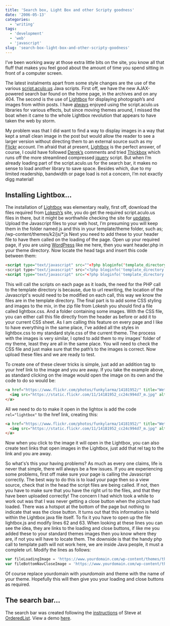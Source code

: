 ```yaml
---
title: 'Search box, Light Box and other Scripty goodness'
date: '2006-05-13'
categories:
  - 'writing'
tags:
  - 'development'
  - 'web'
  - 'javascript'
slug: 'search-box-light-box-and-other-scripty-goodness'
---
```


I’ve been working away at those extra little bits on the site, you know all that fluff that makes you feel good about the amount of time you spend sitting in front of a computer screen.

The latest instalments apart from some style changes are the use of the various [script.aculo.us](https://script.aculo.us/) Java scripts. First off, we have the new AJAX-powered search bar found on the home page, in the archives and on any 404. The second is the use of [Lightbox](https://www.huddletogether.com/projects/lightbox2/) for displaying photograph’s and images from within posts.
I have [always](https://adamchamberlin.info/2005/11/ajaxy-sidebar-menu-options/) enjoyed using the script.aculo.us libraries for various effects, but since moving themes around, I missed the boat when it came to the whole Lightbox revolution that appears to have taken the web by storm.

My problem was that I did want to find a way to display images in a way that kept a small clean image in the post but would allow the reader to see a larger version without directing them to an external source such as my [Flickr](https://www.flickr.com/photos/funkylarma/) account. I’m afraid that at present, [Lightbox](https://www.huddletogether.com/projects/lightbox2/) is the perfect answer, of course, I could have followed [Derek’s](https://5thirtyone.com/archives/233) comments and tried [Thickbox](https://codylindley.com/) which runs off the more streamlined compressed [jquery](https://jquery.com/) script. But when I’m already loading part of the script.aculo.us for the search bar, it makes no sense to load another library to save space. Besides which, due to my limited readership, bandwidth or page load is not a concern, I’m not exactly digg material!

## Installing Lightbox…

 <!-- [![Wet dog][image-1]][9] -->

The installation of [Lightbox](https://www.huddletogether.com/projects/lightbox2/) was elementary really, first off, download the files required from [Lokesh’s](https://www.huddletogether.com/) site, you do get the required script.aculo.us files in there, but it might be worthwhile checking the site for [updates](https://script.aculo.us/downloads).
Upload the Javascript files to your web host, I’m presuming you will keep them in the folder named js and this in your template/theme folder, such as; /wp-content/themes/k2/js/\*.js
Next you need to add these to your header file to have them called on the loading of the page. Open up your required page, if you are using [WordPress](https://www.wordpress.org) like me here, then you want header.php in your theme directory. Now locate the head tags and insert this code between them:

```html
<script type="text/javascript" src=""<?php bloginfo('template_directory'); ?>/js/prototype.js"></script>
<script type="text/javascript" src="<?php bloginfo('template_directory'); ?>/js/scriptaculous.js?load=effects"></script>
<script type="text/javascript" src="<?php bloginfo('template_directory'); ?>/js/lightbox.js"></script>
```

This will call the scripts on each page as it loads, the need for the PHP call to the template directory is because, due to url rewriting, the location of the Javascript's would need to be modified on each call, this way we know the files are in the template directory.
The final part is to add some CSS styling and images to the mix, in the zip file from Lokesh you should find a file called lightbox.css. And a folder containing some images.
With the CSS file, you can either call this file directly from the header as before or add it to your current CSS sheet. As I am calling this feature on every page and I like to have everything in the same place, I’ve added all the styles in lightbox.css to my standard style.css of the current theme.
The process with the images is very similar, I opted to add them to my images' folder of my theme, least they are all in the same place. You will need to check the CSS file and just make sure that the path’s to the images is correct. Now upload these files and we are ready to test.

To create one of these clever tricks is simple, just add an addition tag to your href link to the image and you are away. If you take the example above, as standard clicking on the image would open the image on its own and the code to do so would be:

```html
<a href="https://www.flickr.com/photos/funkylarma/14181952/" title="Wet Dog">
  <img src="https://static.flickr.com/11/14181952_cc24c994d7_m.jpg" alt="Wet dog" />
</a>
```

All we need to do to make it open in the lightox is add the code `rel="lightbox"` to the href link, creating this:

```html
<a href="https://www.flickr.com/photos/funkylarma/14181952/" title="Wet Dog" rel="lightbox">
  <img src="https://static.flickr.com/11/14181952_cc24c994d7_m.jpg" alt="Wet dog" />
</a>
```

Now when you click to the image it will open in the Lightbox, you can also create text links that open images in the Lightbox, just add that rel tag to the link and you are away.

So what's’s this your having problems? As much as every one claims, life is never that simple, there will always be a few issues. If you are experiencing some problems, first off make sure your page is calling the Javascript correctly. The best way to do this is to load your page then so a view source, check that in the head the script files are being called. If not, then you have to make sure that you have the right url to the files, and that they have been uploaded correctly!
The concern I had which took a while to work out was that I was never getting a close button when the picture had loaded. There was a hotspot at the bottom of the page but nothing to indicate that was the close button. It turns out that this information is held within the Lightbox java file itself. To fix it you have to open up the file lightbox.js and modify lines 62 and 63.
When looking at these lines you can see the idea, they are links to the loading and close buttons, if like me you added these to your standard themes images then you know where they are, if not you will have to locate them. The downside is that the handy php call to template path will not work here, we are inside Java people, it must a complete url. Modify the lines as follows:

```js
var fileLoadingImage = 'https://www.yourdomain.com/wp-content/themes/theme/images/loading.gif';
var fileBottomNavCloseImage = 'https://www.yourdomain.com/wp-content/themes/theme/images/closelabel.gif';
```

Of course replace yourdomain with _yourdomain_ and theme with the name of your theme. Hopefully this will then give you your loading and close buttons as required.

## The search bar…

The search bar was created following the [instructions](https://orderedlist.com/) of Steve at [OrderedList](https://orderedlist.com/). View a demo [here](https://orderedlist.com/).
